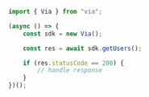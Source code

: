 <!-- Start SDK Example Usage -->


```typescript
import { Via } from "via";

(async () => {
    const sdk = new Via();

    const res = await sdk.getUsers();

    if (res.statusCode == 200) {
        // handle response
    }
})();

```
<!-- End SDK Example Usage -->